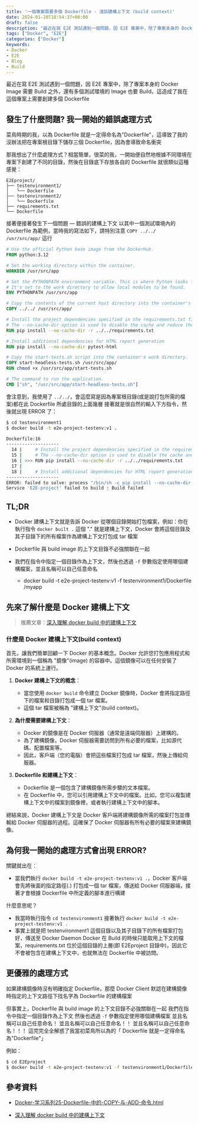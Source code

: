 ```yaml
---
title: '一個專案需要多個 Dockerfile - 淺談建構上下文 (build context)'
date: 2024-01-20T18:54:37+08:00
draft: false
description: "最近在寫 E2E 測試遇到一個問題，因 E2E 專案中，除了專案本身的 Docker Image 需要 Build 之外，還有多個測試環境的 Image 也要 Build，這造成了我在這個專案上需要創建多個 Dockerfile"
tags: ["Docker", "E2E"]
categories: ["Docker"]
keywords:
- Docker
- E2E
- Blog
- Build
---
```


最近在寫 E2E 測試遇到一個問題，因 E2E 專案中，除了專案本身的 Docker Image 需要 Build 之外，還有多個測試環境的 Image 也要 Build，這造成了我在這個專案上需要創建多個 Dockerfile

## 發生了什麼問題? 我一開始的錯誤處理方式
菜鳥時期的我，以為 Dockerfile 就是一定得命名為"Dockerfile"，這導致了我的沒辦法把在專案根目錄下儲存三個 Dockerfile，因為會導致命名衝突

那我想出了什麼處理方式？相當簡單，很菜的我，一開始便自然地根據不同環境在專案下創建了不同的目錄，然後在目錄底下存放各自的 Dockerfile
就很類似這種感覺：
```
E2Eproject/
├── testenvironment1/
│   └── Dockerfile
├── testenvironment2/
│   └── Dockerfile
├── requirements.txt
└── Dockerfile
```

接著便接著發生下一個問題 — 錯誤的建構上下文
以其中一個測試環境內的 Dockerfile 為範例，當時我的寫法如下，請特別注意 `COPY ../../ /usr/src/app/` 這行

```Dockerfile
# Use the official Python base image from the DockerHub.
FROM python:3.12

# Set the working directory within the container.
WORKDIR /usr/src/app

# Set the PYTHONPATH environment variable. This is where Python looks for modules.
# It's set to the work directory to allow local modules to be found.
ENV PYTHONPATH /usr/src/app

# Copy the contents of the current host directory into the container's work directory.
COPY ../../ /usr/src/app/

# Install the project dependencies specified in the requirements.txt file.
# The --no-cache-dir option is used to disable the cache and reduce the layer size.
RUN pip install --no-cache-dir -r ../../requirements.txt

# Install additional dependencies for HTML report generation
RUN pip install --no-cache-dir pytest-html

# Copy the start-tests.sh script into the container's work directory.
COPY start-headless-tests.sh /usr/src/app/
RUN chmod +x /usr/src/app/start-tests.sh

# The command to run the application.
CMD ["sh", "/usr/src/app/start-headless-tests.sh"]

```

會注意到，我使用了 `../../`，會這麼寫是因為專案根目錄(或是說打包所需的檔案)都在此 Dockerfile 所處目錄的上面幾層
接著就是很自然的輸入下方指令，然後就出現 ERROR 了：
```bash
$ cd testenvironment1
$ docker build -t e2e-project-testenv:v1 .
```

```bash
Dockerfile:16
--------------------
  14 |     # Install the project dependencies specified in the requirements.txt file.
  15 |     # The --no-cache-dir option is used to disable the cache and reduce the layer size.
  16 | >>> RUN pip install --no-cache-dir -r ../../requirements.txt
  17 |     
  18 |     # Install additional dependencies for HTML report generation
--------------------
ERROR: failed to solve: process "/bin/sh -c pip install --no-cache-dir -r ../../requirements.txt" did not complete successfully: exit code: 1
Service 'E2E-project' failed to build : Build failed
```

## TL;DR
- Docker 建構上下文就是告訴 Docker 從哪個目錄開始打包檔案，例如：你在執行指令 `docker built .` 這個 "." 就是建構上下文，Docker 會將這個目錄及其子目錄下的所有檔案作為建構上下文打包成 tar 檔案

- Dockerfile 與 build image 的上下文目錄不必強關聯在一起
- 我們在指令中指定一個目錄作為上下文，然後也透過 `-f` 參數指定使用哪個建構檔案，並且名稱可以自己任意命名
    - docker build -t e2e-project-testenv:v1 -f testenvironment1/Dockerfile /myapp


## 先來了解什麼是 Docker 建構上下文


> 推薦文章：[深入理解 docker build 中的建構上下文](https://www.cnblogs.com/FengZeng666/p/16367833.html)



### 什麼是 Docker 建構上下文(build context)
首先，讓我們簡單回顧一下 Docker 的基本概念。Docker 允許您打包應用程式和所需環境到一個稱為 "鏡像"(image) 的容器中。這個鏡像可以在任何安裝了 Docker 的系統上運行。

1. **Docker 建構上下文的概念**：
   - 當您使用 `docker build` 命令建立 Docker 鏡像時，Docker 會將指定路徑下的檔案和目錄打包成一個 tar 檔案。
   - 這個 tar 檔案被稱為 "建構上下文"(build context)。

2. **為什麼需要建構上下文**：
   - Docker 的鏡像是在 Docker 伺服器（通常是遠端伺服器）上建構的。
   - 為了建構鏡像，Docker 伺服器需要訪問到所有必要的檔案，比如源代碼、配置檔案等。
   - 因此，客戶端（您的電腦）會把這些檔案打包成 tar 檔案，然後上傳給伺服器。

3. **Dockerfile 和建構上下文**：
   - Dockerfile 是一個包含了建構鏡像所需步驟的文本檔案。
   - 在 Dockerfile 中，您可以引用建構上下文中的檔案。比如，您可以複製建構上下文中的檔案到鏡像裡，或者執行建構上下文中的腳本。

總結來說，Docker 建構上下文是 Docker 客戶端將建構鏡像所需的檔案打包並傳輸給 Docker 伺服器的過程。這確保了 Docker 伺服器有所有必要的檔案來建構鏡像。

## 為何我一開始的處理方式會出現 ERROR?
關鍵就出在：
- 當我們執行 `docker build -t e2e-project-testenv:v1 .`，Docker 客戶端會先將後面的指定路徑(.) 打包成一個 tar 檔案，傳送給 Docker 伺服器端，接著才會根據 Dockerfile 中所定義的腳本進行構建

什麼意思呢？
- 我當時執行指令 `cd testenvironment1` 接著執行 `docker build -t e2e-project-testenv:v1 .`
- 事實上就是把 testenvironment1 這個目錄以及其子目錄下的所有檔案打包好，傳送至 Docker Daemon
Docker 在 Build 的時候只能取用上下文的檔案，requirements.txt 位於這個目錄的上層(即 E2Eproject 目錄中)，因此它不會被包含在建構上下文中，也就無法在 Dockerfile 中被訪問。


## 更優雅的處理方式
如果建構鏡像時沒有明確指定 Dockerfile，那麼 Docker Client 默認在建構鏡像時指定的上下文路徑下找名字為 Dockerfile 的建構檔案


但事實上，Dockerfile 與 build image 的上下文目錄不必強關聯在一起
我們在指令中指定一個目錄作為上下文
然後也透過 `-f` 參數指定使用哪個建構檔案
並且名稱可以自己任意命名！
並且名稱可以自己任意命名！！
並且名稱可以自己任意命名！！！
這完完全全解惑了我當初菜鳥所以為的「 Dockerfile 就是一定得命名為"Dockerfile"」

例如：
```bash
$ cd E2Eproject
$ docker build -t e2e-project-testenv:v1 -f testenvironment1/Dockerfile .
```

## 參考資料
- [Docker-学习系列25-Dockerfile-中的-COPY-与-ADD-命令.html](https://blog.mafeifan.com/DevOps/Docker/Docker-%E5%AD%A6%E4%B9%A0%E7%B3%BB%E5%88%9725-Dockerfile-%E4%B8%AD%E7%9A%84-COPY-%E4%B8%8E-ADD-%E5%91%BD%E4%BB%A4.html)

- [深入理解 docker build 中的建構上下文](https://www.cnblogs.com/FengZeng666/p/16367833.html)
